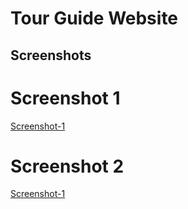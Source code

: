 ﻿# Tour Guide Website

## Screenshots

# Screenshot 1
[Screenshot-1](screenshots/screenshot-1.PNG)
# Screenshot 2
[Screenshot-1](screenshots/screenshot-2.PNG)
